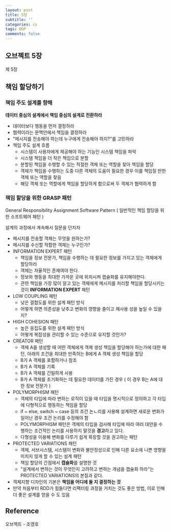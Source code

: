 ```yaml
---
layout: post
title: 5장
subtitle: ''
categories: cs
tags: OOP
comments: false
---
```


## 오브젝트 5장

제 5장

## 책임 할당하기

### 책임 주도 설계를 향해

**데이터 중심의 설계에서 책임 중심의 설계로 전환하라**

- 데이터보다 행동을 먼저 결정하라
- 협력이라는 문맥안에서 책임을 결정하라
- "메시지를 전송해야 하는데 누구에게 전송해야 하지?"를 고민하라
- 책임 주도 설계 흐름
  - 시스템이 사용자에게 제공해야 하는 기능인 시스템 책임을 파악
  - 시스템 책임을 더 작은 책임으로 분할
  - 분할된 책임을 수행할 수 있는 적절한 객체 또는 역할을 찾아 책임을 할당
  - 객체가 책임을 수행하는 도중 다른 객체의 도움이 필요한 경우 이를 책임질 만한 객체 또는 역할을 찾음
  - 해당 객체 또는 역할에게 책임을 할당하게 함으로써 두 객체가 협력하게 함

### 책임 할당을 위한 GRASP 패턴

 General Responsibility Assignment Software Pattern ( 일반적인 책임 할당을 위한 소프트웨어 패턴 )

 설계의 과정에서 계속해서 질문을 던지자

- 메시지를 전송할 객체는 무엇을 원하는가?
- 메시지를 수신할 적합한 객체는 누구인가?
- INFORMATION EXPERT 패턴
  - 책임을 정보 전문가, 책임을 수행하는 데 필요한 정보를 가지고 있는 객체에게 할당하라
  - 객체는 자율적인 존재여야 한다.
  - 정보와 행동을 최대한 가까운 곳에 위치시켜 캡슐화를 유지해야한다.
  - 관련 책임을 가장 많이 알고 있는 객체에게 메시지를 처리할 책임을 할당시키는 것이 **INFORMATION EXPERT** 패턴
- LOW COUPLING 패턴
  - 낮은 결합도를 위한 설계 패턴 방식
  - 어떻게 하면 의존성을 낮추고 변화의 영향을 줄이고 재사용 성을 높일 수 있을지?
- HIGH COHESION 패턴
  - 높은 응집도를 위한 설계 패턴 방식
  - 어떻게 복잡성을 관리할 수 있는 수준으로 유지할 것인가?
- CREATOR 패턴
  - 객체 A를 생성할 때 어떤 객체에게 객체 생성 책임을 할당해야 하는가에 대한 패턴, 아래의 조건을 최대한 만족하는 B에게 A 객체 생성 책임을 할당
  - B가 A 객체를 포함하거나 참조
  - B가 A 객체를 기록
  - B가 A 객체를 긴밀하게 사용
  - B가 A 객체를 초기화하는 데 필요한 데이터를 가진 경우 ( 이 경우 B는 A에 대한 정보 전문가 )
- POLYMORPHISM 패턴
  - 객체의 타입에 따라 변하는 로직이 있을 때 타입을 명시적으로 정의하고 각 타입에 다형적으로 행동하는 책임을 할당
  - if ~ else, switch ~ case 등의 조건 논ㄴ리를 사용해 설계하면 새로운 변화가 일어난 경우 조건 논리를 수정해야 함
  - POLYMORPHISM 패턴은 객체의 타입을 검사해 타입에 따라 여러 대안을 수행하는 조건적인 논리를 사용하지 말것을 **경고**하고 있다.
  - 다형성을 이용해 변화를 다루기 쉽게 확장할 것을 권고하는 패턴
- PROTECTED VARIATIONS 패턴
  - 객체, 서브시스템, 시스템이 변화와 불안정성으로 인해 다른 요소에 나쁜 영향을 미치지 않게 할 수 있는 설계 패턴
  - 책임 할당의 간점에서 **캡슐화**를 설명한 것
  - "설계에서 변하는 것이 무엇인지 고려하고 변하는 개념을 캡슐화 하라"는 PROTECTED VARIATIONS의 본질과 같다.
- 객체지향 디자인의 기본은 **책임을 어디에 둘 지 결정하는 것**
- 만약 처음부터 RDD가 힘들다면 리팩터링 과정을 거치는 것도 좋은 방법, 이로 인해 더 좋은 설계를 얻을 수 도 있음


## Reference

오브젝트 - 조영호